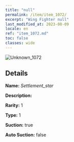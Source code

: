 ```yaml
---
title: "null"
permalink: /item/item_1072/
excerpt: "Wing Fighter null"
last_modified_at: 2023-08-09
locale: en
ref: "item_1072.md"
toc: false
classes: wide
---
```



 ![Unknown_1072](/images/item/Settlement_star_p.png)



## Details

 **Name:** *Settlement_star* 

 **Description:** 

 **Rarity:** 1 

 **Type:** 1 

 **Suction:** true 

 **Auto Suction:** false 


